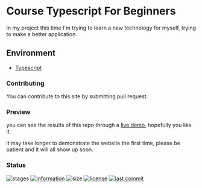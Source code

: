 # Course Typescript For Beginners

In my project this time I'm trying to learn a new technology for myself, trying to make a better application.

## Environment

- [Typescript](https://www.typescriptlang.org/)

### Contributing

You can contribute to this site by submitting pull request.

### Preview

you can see the results of this repo through a [live demo](https://github.com/novaardiansyah/course-typescript-beginners/), hopefully you like it.

it may take longer to demonstrate the website the first time, please be patient and it will all show up soon.

### Status

![stages](https://img.shields.io/badge/stages-development-informational)
[![information](https://img.shields.io/badge/information-references-informational)](https://github.com/novaardiansyah/course-typescript-beginners/blob/main/references.json)
![size](https://img.shields.io/github/repo-size/novaardiansyah/course-typescript-beginners?label=size&color=informational)
[![license](https://img.shields.io/badge/license-MIT-blue.svg)](https://github.com/novaardiansyah/course-typescript-beginners/blob/main/LICENSE)
[![last commit](https://img.shields.io/github/last-commit/novaardiansyah/course-typescript-beginners?label=last%20commit&color=informational)](https://github.com/novaardiansyah/course-typescript-beginners/commits/main)